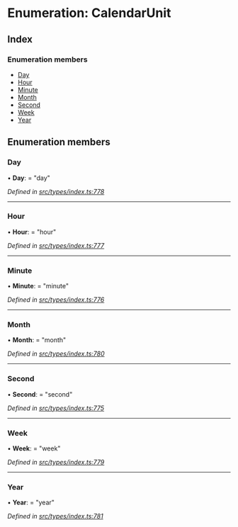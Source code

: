 # Enumeration: CalendarUnit

## Index

### Enumeration members

* [Day](calendarunit.md#day)
* [Hour](calendarunit.md#hour)
* [Minute](calendarunit.md#minute)
* [Month](calendarunit.md#month)
* [Second](calendarunit.md#second)
* [Week](calendarunit.md#week)
* [Year](calendarunit.md#year)

## Enumeration members

###  Day

• **Day**: = "day"

*Defined in [src/types/index.ts:778](https://github.com/PolymathNetwork/polymesh-sdk/blob/05b527a2/src/types/index.ts#L778)*

___

###  Hour

• **Hour**: = "hour"

*Defined in [src/types/index.ts:777](https://github.com/PolymathNetwork/polymesh-sdk/blob/05b527a2/src/types/index.ts#L777)*

___

###  Minute

• **Minute**: = "minute"

*Defined in [src/types/index.ts:776](https://github.com/PolymathNetwork/polymesh-sdk/blob/05b527a2/src/types/index.ts#L776)*

___

###  Month

• **Month**: = "month"

*Defined in [src/types/index.ts:780](https://github.com/PolymathNetwork/polymesh-sdk/blob/05b527a2/src/types/index.ts#L780)*

___

###  Second

• **Second**: = "second"

*Defined in [src/types/index.ts:775](https://github.com/PolymathNetwork/polymesh-sdk/blob/05b527a2/src/types/index.ts#L775)*

___

###  Week

• **Week**: = "week"

*Defined in [src/types/index.ts:779](https://github.com/PolymathNetwork/polymesh-sdk/blob/05b527a2/src/types/index.ts#L779)*

___

###  Year

• **Year**: = "year"

*Defined in [src/types/index.ts:781](https://github.com/PolymathNetwork/polymesh-sdk/blob/05b527a2/src/types/index.ts#L781)*
